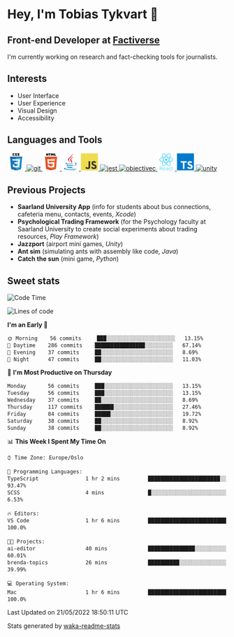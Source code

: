 # Hey, I'm Tobias Tykvart 🦉
## Front-end Developer at [Factiverse](https://www.factiverse.no/)

I'm currently working on research and fact-checking tools for journalists.

## Interests

- User Interface
- User Experience
- Visual Design
- Accessibility

## Languages and Tools
<p align="left"> <a href="https://www.w3schools.com/css/" target="_blank" rel="noreferrer"> <img src="https://raw.githubusercontent.com/devicons/devicon/master/icons/css3/css3-original-wordmark.svg" alt="css3" width="40" height="40"/> </a> <a href="https://git-scm.com/" target="_blank" rel="noreferrer"> <img src="https://www.vectorlogo.zone/logos/git-scm/git-scm-icon.svg" alt="git" width="40" height="40"/> </a> <a href="https://www.w3.org/html/" target="_blank" rel="noreferrer"> <img src="https://raw.githubusercontent.com/devicons/devicon/master/icons/html5/html5-original-wordmark.svg" alt="html5" width="40" height="40"/> </a> <a href="https://www.java.com" target="_blank" rel="noreferrer"> <img src="https://raw.githubusercontent.com/devicons/devicon/master/icons/java/java-original.svg" alt="java" width="40" height="40"/> </a> <a href="https://developer.mozilla.org/en-US/docs/Web/JavaScript" target="_blank" rel="noreferrer"> <img src="https://raw.githubusercontent.com/devicons/devicon/master/icons/javascript/javascript-original.svg" alt="javascript" width="40" height="40"/> </a> <a href="https://jestjs.io" target="_blank" rel="noreferrer"> <img src="https://www.vectorlogo.zone/logos/jestjsio/jestjsio-icon.svg" alt="jest" width="40" height="40"/> </a> <a href="https://developer.apple.com/library/archive/documentation/Cocoa/Conceptual/ProgrammingWithObjectiveC/Introduction/Introduction.html" target="_blank" rel="noreferrer"> <img src="https://www.vectorlogo.zone/logos/apple_objectivec/apple_objectivec-icon.svg" alt="objectivec" width="40" height="40"/> </a> <a href="https://reactjs.org/" target="_blank" rel="noreferrer"> <img src="https://raw.githubusercontent.com/devicons/devicon/master/icons/react/react-original-wordmark.svg" alt="react" width="40" height="40"/> </a> <a href="https://www.typescriptlang.org/" target="_blank" rel="noreferrer"> <img src="https://raw.githubusercontent.com/devicons/devicon/master/icons/typescript/typescript-original.svg" alt="typescript" width="40" height="40"/> </a> <a href="https://unity.com/" target="_blank" rel="noreferrer"> <img src="https://www.vectorlogo.zone/logos/unity3d/unity3d-icon.svg" alt="unity" width="40" height="40"/> </a> </p>

## Previous Projects

- **Saarland University App** (info for students about bus connections, cafeteria menu, contacts, events, *Xcode*)
- **Psychological Trading Framework** (for the Psychology faculty at Saarland University to create social experiments about trading resources, *Play Framework*)
- **Jazzport** (airport mini games, *Unity*)
- **Ant sim** (simulating ants with assembly like code, *Java*)
- **Catch the sun** (mini game, *Python*)

## Sweet stats

<!--START_SECTION:waka-->
![Code Time](http://img.shields.io/badge/Code%20Time-0%20secs-blue)

![Lines of code](https://img.shields.io/badge/From%20Hello%20World%20I%27ve%20Written-88%20Thousand%20lines%20of%20code-blue)

**I'm an Early 🐤** 

```text
🌞 Morning    56 commits     ███░░░░░░░░░░░░░░░░░░░░░░   13.15% 
🌆 Daytime    286 commits    ████████████████░░░░░░░░░   67.14% 
🌃 Evening    37 commits     ██░░░░░░░░░░░░░░░░░░░░░░░   8.69% 
🌙 Night      47 commits     ██░░░░░░░░░░░░░░░░░░░░░░░   11.03%

```
📅 **I'm Most Productive on Thursday** 

```text
Monday       56 commits     ███░░░░░░░░░░░░░░░░░░░░░░   13.15% 
Tuesday      56 commits     ███░░░░░░░░░░░░░░░░░░░░░░   13.15% 
Wednesday    37 commits     ██░░░░░░░░░░░░░░░░░░░░░░░   8.69% 
Thursday     117 commits    ██████░░░░░░░░░░░░░░░░░░░   27.46% 
Friday       84 commits     █████░░░░░░░░░░░░░░░░░░░░   19.72% 
Saturday     38 commits     ██░░░░░░░░░░░░░░░░░░░░░░░   8.92% 
Sunday       38 commits     ██░░░░░░░░░░░░░░░░░░░░░░░   8.92%

```


📊 **This Week I Spent My Time On** 

```text
⌚︎ Time Zone: Europe/Oslo

💬 Programming Languages: 
TypeScript               1 hr 2 mins         ███████████████████████░░   93.47% 
SCSS                     4 mins              █░░░░░░░░░░░░░░░░░░░░░░░░   6.53%

🔥 Editors: 
VS Code                  1 hr 6 mins         █████████████████████████   100.0%

🐱‍💻 Projects: 
ai-editor                40 mins             ███████████████░░░░░░░░░░   60.01% 
brenda-topics            26 mins             ██████████░░░░░░░░░░░░░░░   39.99%

💻 Operating System: 
Mac                      1 hr 6 mins         █████████████████████████   100.0%

```


 Last Updated on 21/05/2022 18:50:11 UTC
<!--END_SECTION:waka-->
Stats generated by [waka-readme-stats](https://github.com/anmol098/waka-readme-stats)

